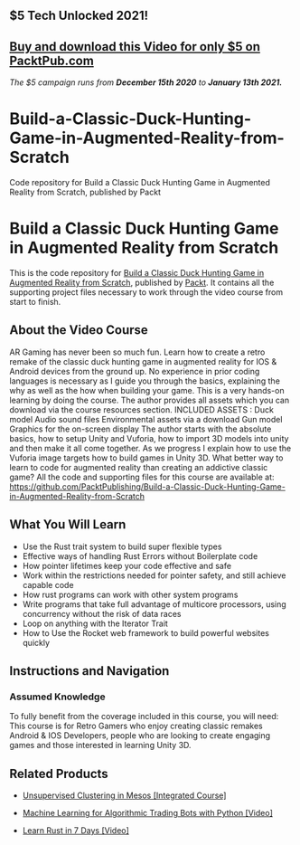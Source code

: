 ## $5 Tech Unlocked 2021!
[Buy and download this Video for only $5 on PacktPub.com](https://www.packtpub.com/product/build-a-classic-duck-hunting-game-in-augmented-reality-from-scratch-video/9781789959260)
-----
*The $5 campaign         runs from __December 15th 2020__ to __January 13th 2021.__*

# Build-a-Classic-Duck-Hunting-Game-in-Augmented-Reality-from-Scratch
Code repository for Build a Classic Duck Hunting Game in Augmented Reality from Scratch, published by Packt
# Build a Classic Duck Hunting Game in Augmented Reality from Scratch
This is the code repository for [Build a Classic Duck Hunting Game in Augmented Reality from Scratch](https://www.packtpub.com/application-development/learn-rust-7-days-video?utm_source=github&utm_medium=repository&utm_campaign=9781789805499), published by [Packt](https://www.packtpub.com/?utm_source=github). It contains all the supporting project files necessary to work through the video course from start to finish.
## About the Video Course
AR Gaming has never been so much fun. Learn how to create a retro remake of the classic duck hunting game in augmented reality for IOS & Android devices from the ground up. No experience in prior coding languages is necessary as I guide you through the basics, explaining the why as well as the how when building your game. This is a very hands-on learning by doing the course. The author provides all assets which you can download via the course resources section. 
INCLUDED ASSETS : 
Duck model
Audio sound files
Environmental assets via a download
Gun model
Graphics for the on-screen display
The author starts with the absolute basics, how to setup Unity and Vuforia, how to import 3D models into unity and then make it all come together. As we progress I explain how to use the Vuforia image targets how to build games in Unity 3D. What better way to learn to code for augmented reality than creating an addictive classic game?
All the code and supporting files for this course are available at: https://github.com/PacktPublishing/Build-a-Classic-Duck-Hunting-Game-in-Augmented-Reality-from-Scratch

<H2>What You Will Learn</H2>
<DIV class=book-info-will-learn-text>
<UL>
<LI>Use the Rust trait system to build super flexible types 
<LI>Effective ways of handling Rust Errors without Boilerplate code 
<LI>How pointer lifetimes keep your code effective and safe 
<LI>Work within the restrictions needed for pointer safety, and still achieve capable code 
<LI>How rust programs can work with other system programs 
<LI>Write programs that take full advantage of multicore processors, using concurrency without the risk of data races 
<LI>Loop on anything with the Iterator Trait 
<LI>How to Use the Rocket web framework to build powerful websites quickly </LI></UL></DIV>

## Instructions and Navigation
### Assumed Knowledge
To fully benefit from the coverage included in this course, you will need:<br/>
This course is for Retro Gamers who enjoy creating classic remakes Android & IOS Developers, people who are looking to create engaging games and those interested in learning Unity 3D.


## Related Products
* [Unsupervised Clustering in Mesos [Integrated Course]](https://www.packtpub.com/application-development/learn-rust-7-days-video?utm_source=github&utm_medium=repository&utm_campaign=9781789805499)

* [Machine Learning for Algorithmic Trading Bots with Python [Video]](https://www.packtpub.com/application-development/learn-rust-7-days-video?utm_source=github&utm_medium=repository&utm_campaign=9781789805499)

* [Learn Rust in 7 Days [Video]](https://www.packtpub.com/application-development/learn-rust-7-days-video?utm_source=github&utm_medium=repository&utm_campaign=9781789805499)

